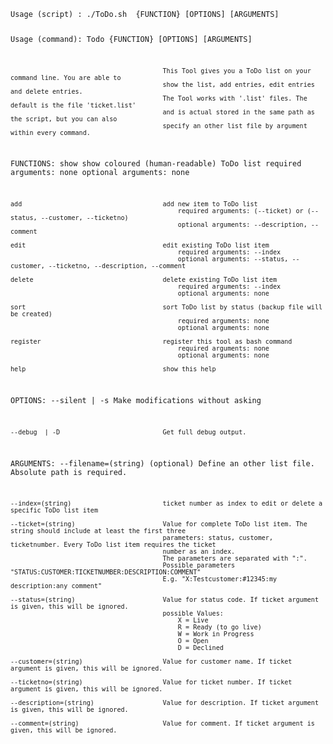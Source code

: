 <code>
Usage (script) : ./ToDo.sh  {FUNCTION} [OPTIONS] [ARGUMENTS]

Usage (command): Todo {FUNCTION} [OPTIONS] [ARGUMENTS]

                                            This Tool gives you a ToDo list on your command line. You are able to
                                            show the list, add entries, edit entries and delete entries.
                                            The Tool works with '.list' files. The default is the file 'ticket.list'
                                            and is actual stored in the same path as the script, but you can also 
                                            specify an other list file by argument within every command.

FUNCTIONS:
    show                                    show coloured (human-readable) ToDo list
                                                required arguments: none
                                                optional arguments: none

    add                                     add new item to ToDo list
                                                required arguments: (--ticket) or (--status, --customer, --ticketno)
                                                optional arguments: --description, --comment

    edit                                    edit existing ToDo list item
                                                required arguments: --index
                                                optional arguments: --status, --customer, --ticketno, --description, --comment

    delete                                  delete existing ToDo list item
                                                required arguments: --index
                                                optional arguments: none

    sort                                    sort ToDo list by status (backup file will be created)
                                                required arguments: none
                                                optional arguments: none

    register                                register this tool as bash command
                                                required arguments: none
                                                optional arguments: none

    help                                    show this help

OPTIONS:
    --silent | -s                           Make modifications without asking

    --debug  | -D                           Get full debug output.

ARGUMENTS:
    --filename=(string)                     (optional) Define an other list file. Absolute path is required.

    --index=(string)                        ticket number as index to edit or delete a specific ToDo list item

    --ticket=(string)                       Value for complete ToDo list item. The string should include at least the first three 
                                            parameters: status, customer, ticketnumber. Every ToDo list item requires the ticket
                                            number as an index.
                                            The parameters are separated with ":".
                                            Possible parameters "STATUS:CUSTOMER:TICKETNUMBER:DESCRIPTION:COMMENT"
                                            E.g. "X:Testcustomer:#12345:my description:any comment"

    --status=(string)                       Value for status code. If ticket argument is given, this will be ignored.
                                            possible Values:
                                                X = Live
                                                R = Ready (to go live)
                                                W = Work in Progress
                                                O = Open
                                                D = Declined

    --customer=(string)                     Value for customer name. If ticket argument is given, this will be ignored.

    --ticketno=(string)                     Value for ticket number. If ticket argument is given, this will be ignored.

    --description=(string)                  Value for description. If ticket argument is given, this will be ignored.

    --comment=(string)                      Value for comment. If ticket argument is given, this will be ignored.
</code>
